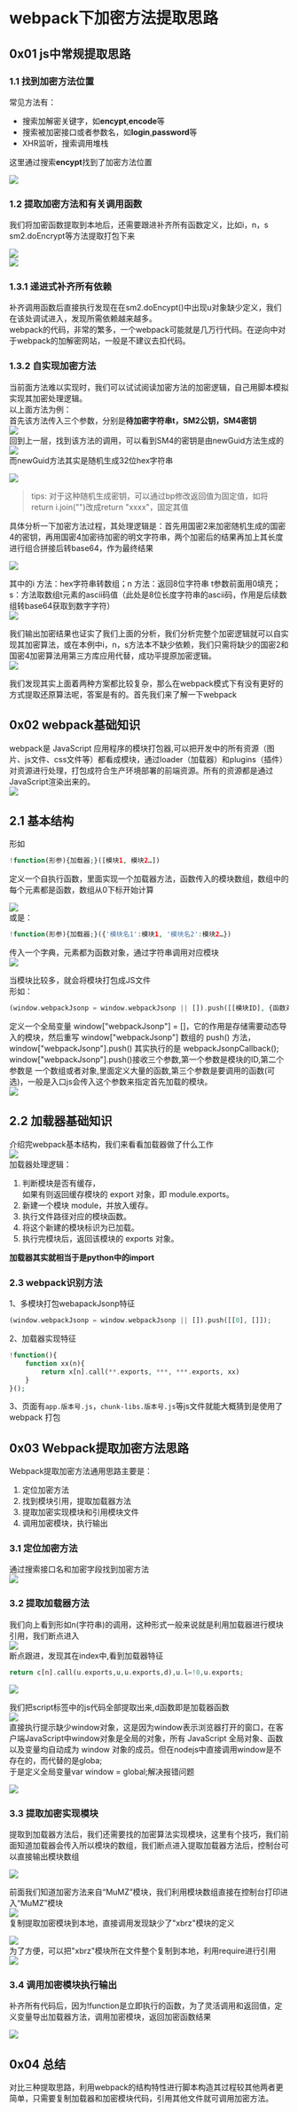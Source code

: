 webpack下加密方法提取思路
================

0x01 js中常规提取思路
--------------

### 1.1 找到加密方法位置

常见方法有：

- 搜索加解密关键字，如**encypt**,**encode**等
- 搜索被加密接口或者参数名，如**login**,**password**等
- XHR监听，搜索调用堆栈

这里通过搜索**encypt**找到了加密方法位置

![](https://shs3.b.qianxin.com/butian_public/f67115356eebafe4dfa1896b5203872c0768457c3ced5.jpg)

### 1.2 提取加密方法和有关调用函数

我们将加密函数提取到本地后，还需要跟进补齐所有函数定义，比如i，n，s sm2.doEncrypt等方法提取打包下来

![](https://shs3.b.qianxin.com/butian_public/f9515010c016d3f43daf7583c898a240aebda1173eb4f.jpg)  
![](https://shs3.b.qianxin.com/butian_public/f812538de5493d08f353a1c7d92205aee64c565f42f25.jpg)

### 1.3.1 递进式补齐所有依赖

补齐调用函数后直接执行发现在在sm2.doEncypt()中出现u对象缺少定义，我们在该处调试进入，发现所需依赖越来越多。  
webpack的代码，非常的繁多，一个webpack可能就是几万行代码。在逆向中对于webpack的加解密网站，一般是不建议去扣代码。

### 1.3.2 自实现加密方法

当前面方法难以实现时，我们可以试试阅读加密方法的加密逻辑，自己用脚本模拟实现其加密处理逻辑。  
以上面方法为例：  
首先该方法传入三个参数，分别是**待加密字符串t，SM2公钥，SM4密钥**  
![](https://shs3.b.qianxin.com/butian_public/f675289ca7c8f21bf0492660f56a9de0ecf4745250ff7.jpg)  
回到上一层，找到该方法的调用，可以看到SM4的密钥是由newGuid方法生成的  
![](https://shs3.b.qianxin.com/butian_public/f82098698499e34af7626a73b9b2d3bc0430da9f9f448.jpg)  
而newGuid方法其实是随机生成32位hex字符串

![](https://shs3.b.qianxin.com/butian_public/f980695073c0c2ae141a56fd6b6993bec69847c10bfe3.jpg)

> tips: 对于这种随机生成密钥，可以通过bp修改返回值为固定值，如将return i.join("")改成return "xxxx"，固定其值

具体分析一下加密方法过程，其处理逻辑是：首先用国密2来加密随机生成的国密4的密钥，再用国密4加密待加密的明文字符串，两个加密后的结果再加上其长度进行组合拼接后转base64，作为最终结果

![](https://shs3.b.qianxin.com/butian_public/f546057e42261e54c56c536aa8bc2d119064b5bebb4aa.jpg)

其中的i 方法：hex字符串转数组；n 方法：返回8位字符串 t参数前面用0填充；s：方法取数组t元素的ascii码值（此处是8位长度字符串的ascii码，作用是后续数组转base64获取到数字字符）  
![](https://shs3.b.qianxin.com/butian_public/f193071c24c797b800b0a902f84e738165420b9756b71.jpg)

我们输出加密结果也证实了我们上面的分析，我们分析完整个加密逻辑就可以自实现其加密算法，或在本例中i，n，s方法本不缺少依赖，我们只需将缺少的国密2和国密4加密算法用第三方库应用代替，成功平提原加密逻辑。  
![](https://shs3.b.qianxin.com/butian_public/f159776515e8606e5bd31857641b375a03b4ef58a4480.jpg)

我们发现其实上面着两种方案都比较复杂，那么在webpack模式下有没有更好的方式提取还原算法呢，答案是有的。首先我们来了解一下webpack

0x02 webpack基础知识
----------------

webpack是 JavaScript 应用程序的模块打包器,可以把开发中的所有资源（图片、js文件、css文件等）都看成模块，通过loader（加载器）和plugins（插件）对资源进行处理，打包成符合生产环境部署的前端资源。所有的资源都是通过JavaScript渲染出来的。  
![](https://shs3.b.qianxin.com/butian_public/f5615977ecf79395606c0921287a10893991c0e6d7be9.jpg)

2.1 基本结构
--------

形如

```php
!function(形参){加载器;}([模块1, 模块2…]) 
```

定义一个自执行函数，里面实现一个加载器方法，函数传入的模块数组，数组中的每个元素都是函数，数组从0下标开始计算

![](https://shs3.b.qianxin.com/butian_public/f56778654b80b8961dd79ad9c774d5f5f0e97d4288037.jpg)  
或是：

```php
!function(形参){加载器;}({'模块名1':模块1, '模块名2':模块2…}) 
```

传入一个字典，元素都为函数对象，通过字符串调用对应模块  
![](https://shs3.b.qianxin.com/butian_public/f9380706b44a556c7b945b27918e083e6ed330861c2a3.jpg)

当模块比较多，就会将模块打包成JS文件  
形如：

```php
(window.webpackJsonp = window.webpackJsonp || []).push([[模块ID], {函数对象}, [n, e, t]]);
```

定义一个全局变量 window\["webpackJsonp"\] = \[\]，它的作用是存储需要动态导入的模块，然后重写 window\["webpackJsonp"\] 数组的 push() 方法，window\["webpackJsonp"\].push() 其实执行的是 webpackJsonpCallback();  
window\["webpackJsonp"\].push()接收三个参数,第一个参数是模块的ID,第二个参数是 一个数组或者对象,里面定义大量的函数,第三个参数是要调用的函数(可选)，一般是入口js会传入这个参数来指定首先加载的模块。  
![](https://shs3.b.qianxin.com/butian_public/f171862e9d1479c337b5e3b5f2c61fe272d77efad2d5d.jpg)

2.2 加载器基础知识
-----------

介绍完webpack基本结构，我们来看看加载器做了什么工作  
![](https://shs3.b.qianxin.com/butian_public/f998475be2367dcd9a2676ec2e9f71f6e1d15a735a5f9.jpg)  
加载器处理逻辑：

1. 判断模块是否有缓存，  
    如果有则返回缓存模块的 export 对象，即 module.exports。
2. 新建一个模块 module，并放入缓存。
3. 执行文件路径对应的模块函数。
4. 将这个新建的模块标识为已加载。
5. 执行完模块后，返回该模块的 exports 对象。

**加载器其实就相当于是python中的import**

### 2.3 webpack识别方法

1、多模块打包webapackJsonp特征

```php
(window.webpackJsonp = window.webpackJsonp || []).push([[0], []]);
```

2、加载器实现特征

```php
!function(){
    function xx(n){
        return x[n].call(**.exports, ***, ***.exports, xx)
    }
}();

```

3、页面有`app.版本号.js`，`chunk-libs.版本号.js`等js文件就能大概猜到是使用了 webpack 打包

0x03 Webpack提取加密方法思路
--------------------

Webpack提取加密方法通用思路主要是：

1. 定位加密方法
2. 找到模块引用，提取加载器方法
3. 提取加密实现模块和引用模块文件
4. 调用加密模块，执行输出

### 3.1 定位加密方法

通过搜索接口名和加密字段找到加密方法  
![](https://shs3.b.qianxin.com/butian_public/f5614933df5a39c5c3d974b3d50430e338441f24a92a4.jpg)

### 3.2 提取加载器方法

我们向上看到形如n(字符串)的调用，这种形式一般来说就是利用加载器进行模块引用，我们断点进入  
![](https://shs3.b.qianxin.com/butian_public/f798873e90ec4a093cfb79413dd94c90f8fc589628027.jpg)  
断点跟进，发现其在index中,看到加载器特征

```php
return c[n].call(u.exports,u,u.exports,d),u.l=!0,u.exports;
```

![](https://shs3.b.qianxin.com/butian_public/f688911a102a035cbb6292f2eedb1bae1083b6e5a73d8.jpg)

我们把script标签中的js代码全部提取出来,d函数即是加载器函数  
![](https://shs3.b.qianxin.com/butian_public/f3612210aabbc61be4f32fcbe95652365e487344e18e2.jpg)  
直接执行提示缺少window对象，这是因为window表示浏览器打开的窗口，在客户端JavaScript中window对象是全局的对象，所有 JavaScript 全局对象、函数以及变量均自动成为 window 对象的成员。但在nodejs中直接调用window是不存在的，而代替的是globa;  
于是定义全局变量var window = global;解决报错问题

![](https://shs3.b.qianxin.com/butian_public/f406329d18648aa3f6a6e8e25a94d4ec6896385238e7d.jpg)

### 3.3 提取加密实现模块

提取到加载器方法后，我们还需要找的加密算法实现模块，这里有个技巧，我们前面知道加载器会传入所以模块的数组，我们断点进入提取加载器方法后，控制台可以直接输出模块数组

![](https://shs3.b.qianxin.com/butian_public/f987130e83891abfc10b7472887b995f700dd0b892179.jpg)

前面我们知道加密方法来自“MuMZ”模块，我们利用模块数组直接在控制台打印进入“MuMZ”模块  
![](https://shs3.b.qianxin.com/butian_public/f763992b65adfca28ebe1c2408fc7341e29f6da25c915.jpg)  
复制提取加密模块到本地，直接调用发现缺少了"xbrz"模块的定义

![](https://shs3.b.qianxin.com/butian_public/f943339da2296a3c474ded30661ff13c5a81136a723ce.jpg)  
为了方便，可以把"xbrz"模块所在文件整个复制到本地，利用require进行引用  
![](https://shs3.b.qianxin.com/butian_public/f257212aaf2f1530fc90b09b76cd0303a90e157b6733c.jpg)

### 3.4 调用加密模块执行输出

补齐所有代码后，因为!function是立即执行的函数，为了灵活调用和返回值，定义变量导出加载器方法，调用加密模块，返回加密函数结果

![](https://shs3.b.qianxin.com/butian_public/f547702aa21364affecfb925b9c55b304426c3005e2ad.jpg)

0x04 总结
-------

对比三种提取思路，利用webpack的结构特性进行脚本构造其过程较其他两者更简单，只需要复制加载器和加密模块代码，引用其他文件就可调用加密方法。